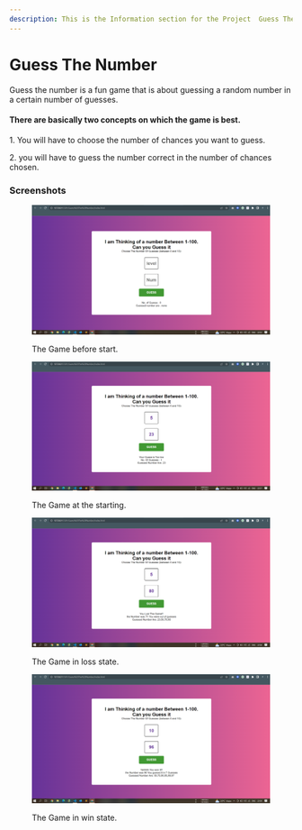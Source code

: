 ```yaml
---
description: This is the Information section for the Project  Guess The Number.
---
```


# Guess The Number

Guess the number is a fun game that is about guessing a random number in a certain number of guesses.

#### There are basically two concepts on which the game is best.

1\. You will have to choose the number of chances you want to guess.

2\. you will have to guess the number correct in the number of chances chosen.

### Screenshots

<figure><img src="images/Screenshot (382).png" alt=""><figcaption><p>The Game before start.</p></figcaption></figure>

<figure><img src="images/Screenshot (384).png" alt=""><figcaption><p>The Game at the starting.</p></figcaption></figure>

<figure><img src="images/Screenshot (386).png" alt=""><figcaption><p>The Game in loss state.</p></figcaption></figure>

<figure><img src="images/Screenshot (387).png" alt=""><figcaption><p>The Game in win state.</p></figcaption></figure>
